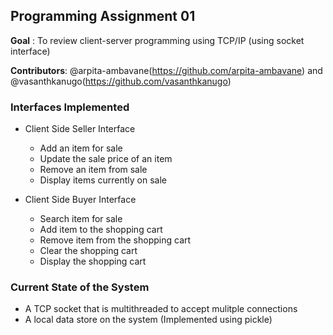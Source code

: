 ## Programming Assignment 01
**Goal** : To review client-server programming using TCP/IP (using socket interface)

**Contributors**: @arpita-ambavane(https://github.com/arpita-ambavane) and @vasanthkanugo(https://github.com/vasanthkanugo)

### Interfaces Implemented
- Client Side Seller Interface
  -  Add an item for sale
  -  Update the sale price of an item
  -  Remove an item from sale
  -  Display items currently on sale

- Client Side Buyer Interface
  - Search item for sale
  - Add item to the shopping cart
  - Remove item from the shopping cart 
  - Clear the shopping cart
  - Display the shopping cart

### Current State of the System
- A TCP socket that is multithreaded to accept mulitple connections
- A local data store on the system (Implemented using pickle)
